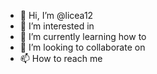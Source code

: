 - 👋 Hi, I’m @licea12
- 👀 I’m interested in 
- 🌱 I’m currently learning how to 
- 💞️ I’m looking to collaborate on 
- 📫 How to reach me 

<!---
licea12/licea12 is a ✨ special ✨ repository because its `README.md` (this file) appears on your GitHub profile.
You can click the Preview link to take a look at your changes.
--->

